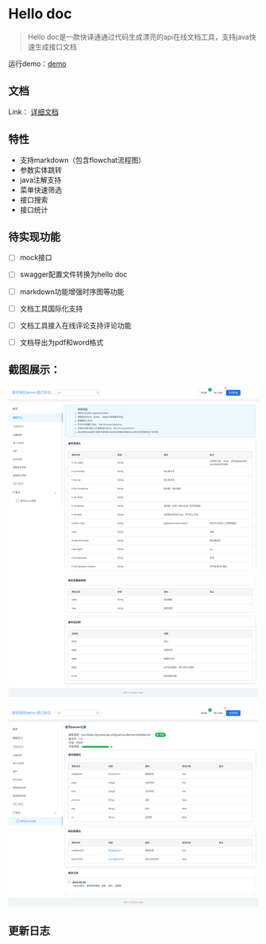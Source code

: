 
# Hello doc


> Hello doc是一款快译通通过代码生成漂亮的api在线文档工具，支持java快速生成接口文档

运行demo：[demo](https://yoqu.gitee.io/hello-doc-demo)

## 文档

Link： [详细文档](https://yoqu.gitee.io/hello-doc)


## 特性
* 支持markdown（包含flowchat流程图）
* 参数实体跳转
* java注解支持
* 菜单快速筛选
* 接口搜索
* 接口统计

## 待实现功能
- [ ] mock接口
- [ ] swagger配置文件转换为hello doc
- [ ] markdown功能增强时序图等功能
- [ ] 文档工具国际化支持
- [ ] 文档工具接入在线评论支持评论功能
- [ ] 文档导出为pdf和word格式



## 截图展示：

![demo3](docs/images/demo3.png)

![demo1](docs/images/demo1.png)


## 更新日志
